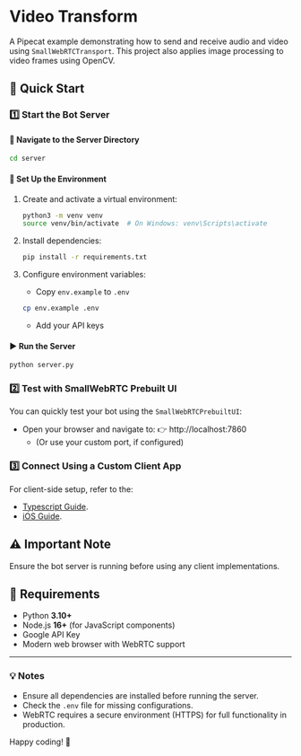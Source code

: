 # Video Transform

A Pipecat example demonstrating how to send and receive audio and video using `SmallWebRTCTransport`. This project also applies image processing to video frames using OpenCV.

## 🚀 Quick Start

### 1️⃣ Start the Bot Server

#### 📂 Navigate to the Server Directory
```bash
cd server
```

#### 🔧 Set Up the Environment
1. Create and activate a virtual environment:
   ```bash
   python3 -m venv venv
   source venv/bin/activate  # On Windows: venv\Scripts\activate
   ```

2. Install dependencies:
   ```bash
   pip install -r requirements.txt
   ```

3. Configure environment variables:
   - Copy `env.example` to `.env`
   ```bash
   cp env.example .env
   ```
   - Add your API keys

#### ▶️ Run the Server
```bash
python server.py
```

### 2️⃣ Test with SmallWebRTC Prebuilt UI

You can quickly test your bot using the `SmallWebRTCPrebuiltUI`:

- Open your browser and navigate to:
👉 http://localhost:7860
  - (Or use your custom port, if configured)

### 3️⃣ Connect Using a Custom Client App

For client-side setup, refer to the:
- [Typescript Guide](client/typescript/README.md).
- [iOS Guide](client/ios/README.md).

## ⚠️ Important Note
Ensure the bot server is running before using any client implementations.

## 📌 Requirements

- Python **3.10+**
- Node.js **16+** (for JavaScript components)
- Google API Key
- Modern web browser with WebRTC support

---

### 💡 Notes
- Ensure all dependencies are installed before running the server.
- Check the `.env` file for missing configurations.
- WebRTC requires a secure environment (HTTPS) for full functionality in production.

Happy coding! 🎉